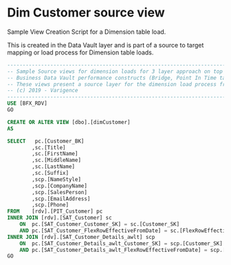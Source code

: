 # Dim Customer source view

Sample View Creation Script for a Dimension table load.

This is created in the Data Vault layer and is part of a source to target mapping or load process for Dimension table loads.

```sql
----------------------------------------------------------------------------------------------------
-- Sample Source views for dimension loads for 3 layer approach on top of the 
-- Business Data Vault performance constructs (Bridge, Point In Time table)
-- These views present a source layer for the dimension load process from Data Vault to Data Mart
-- (c) 2019 - Varigence
----------------------------------------------------------------------------------------------------
USE [BFX_RDV]
GO

CREATE OR ALTER VIEW [dbo].[dimCustomer] 
AS

SELECT	 pc.[Customer_BK]
		,sc.[Title]
		,sc.[FirstName]
		,sc.[MiddleName]
		,sc.[LastName]
		,sc.[Suffix]
		,scp.[NameStyle]
		,scp.[CompanyName]
		,scp.[SalesPerson]
		,scp.[EmailAddress]
		,scp.[Phone]
FROM	[rdv].[PIT_Customer] pc
INNER JOIN [rdv].[SAT_Customer] sc
	ON	pc.[SAT_Customer_Customer_SK] = sc.[Customer_SK]
	AND	pc.[SAT_Customer_FlexRowEffectiveFromDate] = sc.[FlexRowEffectiveFromDate]
INNER JOIN [rdv].[SAT_Customer_Details_awlt] scp
	ON	pc.[SAT_Customer_Details_awlt_Customer_SK] = scp.[Customer_SK]
	AND	pc.[SAT_Customer_Details_awlt_FlexRowEffectiveFromDate] = scp.[FlexRowEffectiveFromDate]
GO
```